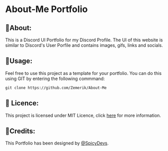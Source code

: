 # About-Me Portfolio

## 📝About:

This is a Discord UI Portfolio for my Discord Profile. The UI of this website is similar to Discord's User Porfile and contains images, gifs, links and socials. 

## 🧠Usage:

Feel free to use this project as a template for your portfolio. You can do this using GIT by entering the following commmand:

```
git clone https://github.com/Zemerik/About-Me
```

## 🚨 Licence:

This project is licensed under MIT Licence, click [here](https://github.com/Zemerik/About-Me/blob/main/LICENSE) for more information. 

## 🤝Credits:

This Portfolio has been designed by [@SpicyDevs](https://github.com/SpicyDevs). 

